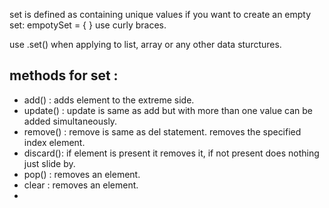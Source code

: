 set is defined as containing unique values if you want to create an empty set:
empotySet = { } use curly braces.

use .set() when applying to list, array or any other data sturctures.

## methods for set :

- add() : adds element to the extreme side.
- update() : update is same as add but with more than one value can be added simultaneously.
- remove() : remove is same as del statement. removes the specified index element.
- discard(): if element is present it removes it, if not present does nothing just slide by.
- pop() : removes an element.
- clear : removes an element.
- 